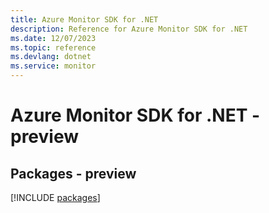 ```yaml
---
title: Azure Monitor SDK for .NET
description: Reference for Azure Monitor SDK for .NET
ms.date: 12/07/2023
ms.topic: reference
ms.devlang: dotnet
ms.service: monitor
---
```

# Azure Monitor SDK for .NET - preview
## Packages - preview
[!INCLUDE [packages](monitor-index.md)]